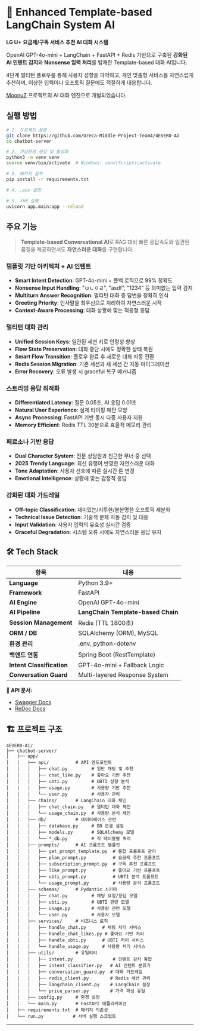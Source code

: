 # 📡 Enhanced Template-based LangChain System AI

**LG U+ 요금제/구독 서비스 추천 AI 대화 시스템**

OpenAI GPT-4o-mini + LangChain + FastAPI + Redis 기반으로 구축된 **강화된 AI 인텐트 감지**와 **Nonsense 입력 처리**를 탑재한 Template-based 대화 AI입니다.

4단계 멀티턴 플로우를 통해 사용자 성향을 파악하고, 개인 맞춤형 서비스를 자연스럽게 추천하며, 이상한 입력이나 오프토픽 질문에도 적절하게 대응합니다.

[MoonuZ](https://github.com/Ureca-Middle-Project-Team4) 프로젝트의 AI 대화 엔진으로 개발되었습니다.

## 실행 방법

```bash
# 1. 프로젝트 클론
git clone https://github.com/Ureca-Middle-Project-Team4/4EVER0-AI
cd chatbot-server

# 2. 가상환경 생성 및 활성화
python3 -m venv venv
source venv/bin/activate  # Windows: venv\Scripts\activate

# 3. 패키지 설치
pip install -r requirements.txt

# 4. .env 설정

# 5. 서버 실행
uvicorn app.main:app --reload
```

## 주요 기능

> **Template-based Conversational AI**로 RAG 대비 빠른 응답속도와 일관된 품질을 제공하면서도 **자연스러운 대화**를 구현합니다.

### **템플릿 기반 아키텍처 + AI 인텐트**
- **Smart Intent Detection**: GPT-4o-mini + 폴백 로직으로 99% 정확도
- **Nonsense Input Handling**: "ㅁㄴㅇㄹ", "asdf", "1234" 등 의미없는 입력 감지
- **Multiturn Answer Recognition**: 멀티턴 대화 중 답변을 정확히 인식
- **Greeting Priority**: 인사말을 최우선으로 처리하여 자연스러운 시작
- **Context-Aware Processing**: 대화 상황에 맞는 적응형 응답

### **멀티턴 대화 관리**
- **Unified Session Keys**: 일관된 세션 키로 안정성 향상
- **Flow State Preservation**: 대화 중단 시에도 정확한 상태 복원
- **Smart Flow Transition**: 플로우 완료 후 새로운 대화 자동 전환
- **Redis Session Migration**: 기존 세션과 새 세션 간 자동 마이그레이션
- **Error Recovery**: 오류 발생 시 graceful 복구 메커니즘

### **스트리밍 응답 최적화**
- **Differentiated Latency**: 질문 0.05초, AI 응답 0.01초
- **Natural User Experience**: 실제 타이핑 패턴 모방
- **Async Processing**: FastAPI 기반 동시 다중 사용자 지원
- **Memory Efficient**: Redis TTL 30분으로 효율적 메모리 관리

### **페르소나 기반 응답**
- **Dual Character System**: 전문 상담원과 친근한 무너 중 선택
- **2025 Trendy Language**: 최신 유행어 반영한 자연스러운 대화
- **Tone Adaptation**: 사용자 선호에 따른 실시간 톤 변경
- **Emotional Intelligence**: 상황에 맞는 감정적 응답

### **강화된 대화 가드레일**
- **Off-topic Classification**: 재미있는/지루한/불분명한 오프토픽 세분화
- **Technical Issue Detection**: 기술적 문제 자동 감지 및 대응
- **Input Validation**: 사용자 입력의 유효성 실시간 검증
- **Graceful Degradation**: 시스템 오류 시에도 자연스러운 응답 유지

## 🛠️ Tech Stack

| 항목 | 내용 |
|------|------|
| **Language** | Python 3.9+ |
| **Framework** | FastAPI |
| **AI Engine** | OpenAI GPT-4o-mini |
| **AI Pipeline** | **LangChain Template-based Chain** |
| **Session Management** | Redis (TTL 1800초) |
| **ORM / DB** | SQLAlchemy (ORM), MySQL |
| **환경 관리** | .env, python-dotenv |
| **백엔드 연동** | Spring Boot (RestTemplate) |
| **Intent Classification** | GPT-4o-mini + Fallback Logic |
| **Conversation Guard** | Multi-layered Response System |

**📄 API 문서:**
- [Swagger Docs](http://localhost:8000/docs)
- [ReDoc Docs](http://localhost:8000/redoc)

## 🏗️ 프로젝트 구조

```
4EVER0-AI/
├── chatbot-server/
│   ├── app/
│   │   ├── api/          # API 엔드포인트
│   │   │   ├── chat.py         # 일반 채팅 및 추천
│   │   │   ├── chat_like.py    # 좋아요 기반 추천
│   │   │   ├── ubti.py         # UBTI 성향 분석
│   │   │   ├── usage.py        # 사용량 기반 추천
│   │   │   └── user.py         # 사용자 관리
│   │   ├── chains/       # LangChain 대화 체인
│   │   │   ├── chat_chain.py   # 멀티턴 대화 체인
│   │   │   └── usage_chain.py  # 사용량 분석 체인
│   │   ├── db/           # 데이터베이스 관련
│   │   │   ├── database.py     # DB 연결 설정
│   │   │   ├── models.py       # SQLAlchemy 모델
│   │   │   └── *_db.py         # 각 테이블별 쿼리
│   │   ├── prompts/      # AI 프롬프트 템플릿
│   │   │   ├── get_prompt_template.py  # 통합 프롬프트 관리
│   │   │   ├── plan_prompt.py          # 요금제 추천 프롬프트
│   │   │   ├── subscription_prompt.py  # 구독 추천 프롬프트
│   │   │   ├── like_prompt.py          # 좋아요 기반 프롬프트
│   │   │   ├── ubti_prompt.py          # UBTI 분석 프롬프트
│   │   │   └── usage_prompt.py         # 사용량 분석 프롬프트
│   │   ├── schemas/      # Pydantic 스키마
│   │   │   ├── chat.py         # 채팅 요청/응답 모델
│   │   │   ├── ubti.py         # UBTI 관련 모델
│   │   │   ├── usage.py        # 사용량 관련 모델
│   │   │   └── user.py         # 사용자 모델
│   │   ├── services/     # 비즈니스 로직
│   │   │   ├── handle_chat.py      # 채팅 처리 서비스
│   │   │   ├── handle_chat_likes.py # 좋아요 기반 처리
│   │   │   ├── handle_ubti.py      # UBTI 처리 서비스
│   │   │   └── handle_usage.py     # 사용량 처리 서비스
│   │   ├── utils/        # 유틸리티
│   │   │   ├── intent.py               # 인텐트 감지 통합
│   │   │   ├── intent_classifier.py   # AI 인텐트 분류기
│   │   │   ├── conversation_guard.py  # 대화 가드레일
│   │   │   ├── redis_client.py        # Redis 세션 관리
│   │   │   ├── langchain_client.py    # LangChain 설정
│   │   │   └── price_parser.py        # 가격 파싱 유틸
│   │   ├── config.py     # 환경 설정
│   │   └── main.py       # FastAPI 애플리케이션
│   ├── requirements.txt  # 패키지 의존성
│   └── run.py           # 서버 실행 스크립트
```

---
